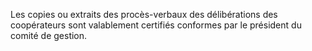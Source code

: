 Les copies ou extraits des procès-verbaux des délibérations des coopérateurs sont valablement certifiés conformes par le président du comité de gestion.